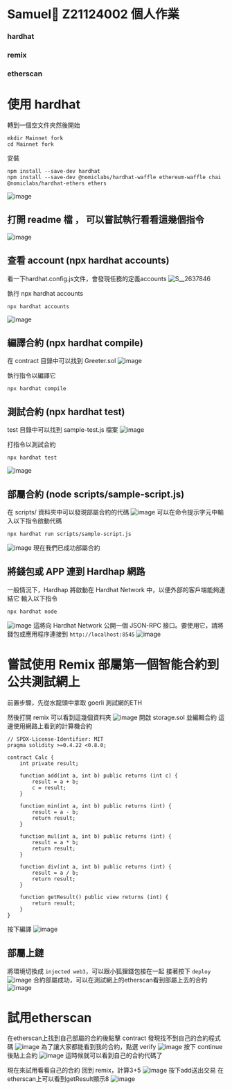 # Samuel🚀 Z21124002 個人作業
### hardhat
### remix
### etherscan


# 使用 hardhat

轉到一個空文件夾然後開始
```
mkdir Mainnet fork
cd Mainnet fork
```
安裝
```
npm install --save-dev hardhat
npm install --save-dev @nomiclabs/hardhat-waffle ethereum-waffle chai @nomiclabs/hardhat-ethers ethers
```
![image](https://user-images.githubusercontent.com/70627447/148530896-e2b5a9a6-3ac9-4129-b08f-9915e090e56e.png)

## 打開 readme 檔 ， 可以嘗試執行看看這幾個指令
![image](https://user-images.githubusercontent.com/70627447/148531488-51672b6a-9993-453c-9bb8-91ecc314b42c.png)

## 查看 account (npx hardhat accounts)

看一下hardhat.config.js文件，會發現任務的定義accounts
![S__2637846](https://user-images.githubusercontent.com/70627447/148531941-b0fffa10-6985-4a20-8326-62cd9ecc0e2a.jpg)

執行 npx hardhat accounts
```
npx hardhat accounts
```

![image](https://user-images.githubusercontent.com/70627447/148532114-f7b97f70-caa9-4602-a5a9-0d42d249af14.png)

## 編譯合約 (npx hardhat compile)
在 contract 目錄中可以找到 Greeter.sol
![image](https://user-images.githubusercontent.com/70627447/148533034-25eba09d-accb-4a0f-8d78-93dd3d9a9480.png)

執行指令以編譯它
```
npx hardhat compile
```

## 測試合約 (npx hardhat test)
test 目錄中可以找到 sample-test.js 檔案
![image](https://user-images.githubusercontent.com/70627447/148533309-f6de83a8-722c-4b9d-9637-64a5fd7cbec1.png)

打指令以測試合約
```
npx hardhat test
```
![image](https://user-images.githubusercontent.com/70627447/148533543-b89b7584-2b38-4e18-86f6-bb3a1afff222.png)

## 部屬合約 (node scripts/sample-script.js)
在 scripts/ 資料夾中可以發現部屬合約的代碼
![image](https://user-images.githubusercontent.com/70627447/148550697-cb3d44b8-8bd3-4054-a60a-2d79c38c4dda.png)
可以在命令提示字元中輸入以下指令啟動代碼
```
npx hardhat run scripts/sample-script.js
```
![image](https://user-images.githubusercontent.com/70627447/148550764-133b7381-9867-4c93-b4ba-b17d9fc5336f.png)
現在我們已成功部屬合約

## 將錢包或 APP 連到 Hardhap 網路
一般情況下，Hardhap 將啟動在 Hardhat Network 中，以便外部的客戶端能夠連結它
輸入以下指令
```
npx hardhat node
```
![image](https://user-images.githubusercontent.com/70627447/148551321-f5f3fafc-3875-452d-a486-ec05a2e9a0b6.png)
這將向 Hardhat Network 公開一個 JSON-RPC 接口。要使用它，請將錢包或應用程序連接到 `http://localhost:8545`
![image](https://user-images.githubusercontent.com/70627447/148553113-60c9ca59-936e-4b2d-a77f-03fa0067dfdb.png)


# 嘗試使用 Remix 部屬第一個智能合約到公共測試網上

前置步驟，先從水龍頭中拿取 goerli 測試網的ETH

然後打開 remix 可以看到這幾個資料夾
![image](https://user-images.githubusercontent.com/70627447/148629571-4e531bd0-cf41-4c94-9e9f-0773d517c74e.png)
開啟 storage.sol 並編輯合約
這邊使用網路上看到的計算機合約
```
// SPDX-License-Identifier: MIT
pragma solidity >=0.4.22 <0.8.0;

contract Calc {
    int private result;
    
    function add(int a, int b) public returns (int c) {
        result = a + b;
        c = result;
    }
    
    function min(int a, int b) public returns (int) {
        result = a - b;
        return result;
    }
    
    function mul(int a, int b) public returns (int) {
        result = a * b;
        return result;
    }
    
    function div(int a, int b) public returns (int) {
        result = a / b;
        return result;
    }
    
    function getResult() public view returns (int) {
        return result;
    }
}
```

按下編譯
![image](https://user-images.githubusercontent.com/70627447/148629648-e7820180-ac46-49bc-a06a-9ce9841e074c.png)

## 部屬上鏈
將環境切換成 `injected web3`，可以跟小狐狸錢包接在一起
接著按下 `deploy`
![image](https://user-images.githubusercontent.com/70627447/148629851-53ec46c1-9a45-4438-aef6-82902990910d.png)
合約部屬成功，可以在測試網上的etherscan看到部屬上去的合約
![image](https://user-images.githubusercontent.com/70627447/148630255-9b6968d9-4edb-44a6-8e1e-2a96c07cb11c.png)



# 試用etherscan
在etherscan上找到自己部屬的合約後點擊 contract 發現找不到自己的合約程式碼
![image](https://user-images.githubusercontent.com/70627447/148630266-90993c93-225e-470c-8e64-79051e5706e3.png)
為了讓大家都能看到我的合約，點選 verify
![image](https://user-images.githubusercontent.com/70627447/148630338-cd89b2af-f3a3-4564-8692-5c2f8a7d6b85.png)
按下 continue 後貼上合約
![image](https://user-images.githubusercontent.com/70627447/148630380-c584267d-ded2-435e-8e40-95f02af4fd89.png)
這時候就可以看到自己的合約代碼了

現在來試用看看自己的合約
回到 remix，計算3+5
![image](https://user-images.githubusercontent.com/70627447/148630432-6a848241-7914-4cb1-9dde-9c6594ff4fb1.png)
按下add送出交易
在etherscan上可以看到getResult顯示8
![image](https://user-images.githubusercontent.com/70627447/148630447-dc7d2872-58ac-4979-a191-48e2a95364c1.png)



